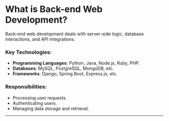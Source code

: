 
# What is Back-end Web Development?
Back-end web development deals with server-side logic, database interactions, and API integrations.

### Key Technologies:
- **Programming Languages**: Python, Java, Node.js, Ruby, PHP.
- **Databases**: MySQL, PostgreSQL, MongoDB, etc.
- **Frameworks**: Django, Spring Boot, Express.js, etc.

### Responsibilities:
- Processing user requests.
- Authenticating users.
- Managing data storage and retrieval.

---
